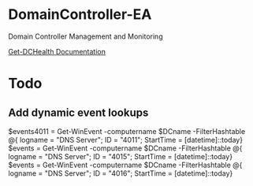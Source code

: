 # DomainController-EA
Domain Controller Management and Monitoring

<a href="./Get-DCHealth">Get-DCHealth Documentation</a>

# Todo
## Add dynamic event lookups
$events4011 = Get-WinEvent -computername $DCname -FilterHashtable @{ logname = "DNS Server"; ID = "4011"; StartTime = [datetime]::today}
$events = Get-WinEvent -computername $DCname -FilterHashtable @{ logname = "DNS Server"; ID = "4015"; StartTime = [datetime]::today}
$events = Get-WinEvent -computername $DCname -FilterHashtable @{ logname = "DNS Server"; ID = "4016"; StartTime = [datetime]::today}
